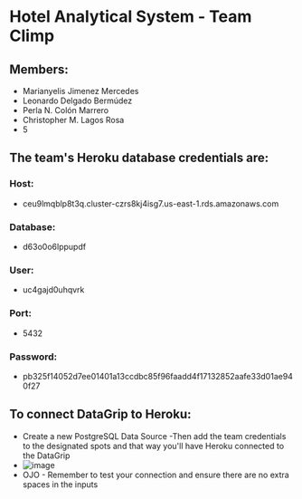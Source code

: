 # Hotel Analytical System - Team Climp

## Members:
- Marianyelis Jimenez Mercedes
- Leonardo Delgado Bermúdez
- Perla N. Colón Marrero
- Christopher M. Lagos Rosa
- 5

## The team's Heroku database credentials are:
### Host:
- ceu9lmqblp8t3q.cluster-czrs8kj4isg7.us-east-1.rds.amazonaws.com
### Database:
- d63o0o6lppupdf
### User:
- uc4gajd0uhqvrk
### Port:
- 5432
### Password:
- pb325f14052d7ee01401a13ccdbc85f96faadd4f17132852aafe33d01ae940f27

## To connect DataGrip to Heroku:

- Create a new PostgreSQL Data Source
-Then add the team credentials to the designated spots and that way you'll have Heroku connected to the DataGrip
-  ![image](https://github.com/CIIC4060-ICOM5016-SPRING-2024/hotel-analytical-system-climp/assets/93553908/60a2296c-c1ae-47cd-9b7a-0b073042238b)
-  OJO - Remember to test your connection and ensure there are no extra spaces in the inputs
